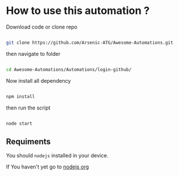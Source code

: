 # How to use this automation ?

Download code or clone repo

```bash

git clone https://github.com/Arsenic-ATG/Awesome-Automations.git

```

then navigate to folder

```bash

cd Awesome-Automations/Automations/login-github/

```

Now install all dependency

```bash

npm install

```

then run the script

```bash

node start

```

## Requiments

You should `nodejs` installed in your device.

If You haven't yet go to [nodejs org](https://nodejs.org, "Go to nodejs.org")

